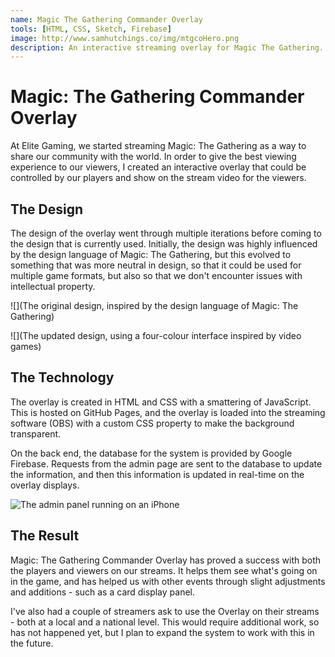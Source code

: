```yaml
---
name: Magic The Gathering Commander Overlay
tools: [HTML, CSS, Sketch, Firebase]
image: http://www.samhutchings.co/img/mtgcoHero.png
description: An interactive streaming overlay for Magic The Gathering.
---
```


# Magic: The Gathering Commander Overlay
At Elite Gaming, we started streaming Magic: The Gathering as a way to share our community with the world. In order to give the best viewing experience to our viewers, I created an interactive overlay that could be controlled by our players and show on the stream video for the viewers.

## The Design
The design of the overlay went through multiple iterations before coming to the design that is currently used. Initially, the design was highly influenced by the design language of Magic: The Gathering, but this evolved to something that was more neutral in design, so that it could be used for multiple game formats, but also so that we don't encounter issues with intellectual property.

![](The original design, inspired by the design language of Magic: The Gathering)

![](The updated design, using a four-colour interface inspired by video games)

## The Technology
The overlay is created in HTML and CSS with a smattering of JavaScript. This is hosted on GitHub Pages, and the overlay is loaded into the streaming software (OBS) with a custom CSS property to make the background transparent.

On the back end, the database for the system is provided by Google Firebase. Requests from the admin page are sent to the database to update the information, and then this information is updated in real-time on the overlay displays.

![The admin panel running on an iPhone](http://www.samhutchings.co/img/MTGCO/admin.jpg)

## The Result
Magic: The Gathering Commander Overlay has proved a success with both the players and viewers on our streams. It helps them see what's going on in the game, and has helped us with other events through slight adjustments and additions - such as a card display panel.

I've also had a couple of streamers ask to use the Overlay on their streams - both at a local and a national level. This would require additional work, so has not happened yet, but I plan to expand the system to work with this in the future.
